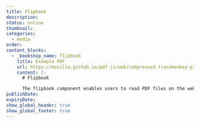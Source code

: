 ```yaml
---
title: Flipbook
description:
status: online
thumbnail:
categories:
  - media
order:
content_blocks:
  - _bookshop_name: flipbook
    title: Example PDF
    url: https://mozilla.github.io/pdf.js/web/compressed.tracemonkey-pldi-09.pdf
    content: |-
      # Flipbook

      The flipbook component enables users to read PDF files on the website directly, without opening the browsers' default PDF reader or requiring the file to be opened in external software.
publishDate:
expiryDate:
show_global_header: true
show_global_footer: true
---
```

